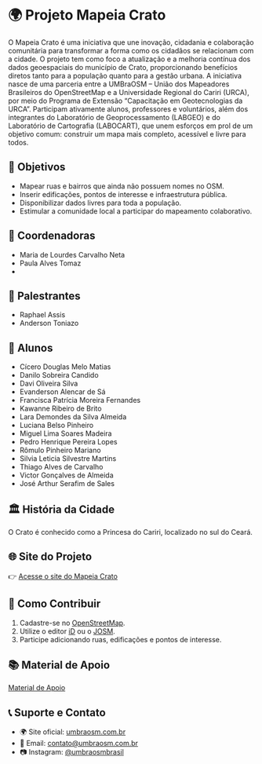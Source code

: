# 🌍 Projeto Mapeia Crato

O Mapeia Crato é uma iniciativa que une inovação, cidadania e colaboração comunitária para transformar a forma como os cidadãos se relacionam com a cidade.
O projeto tem como foco a atualização e a melhoria contínua dos dados geoespaciais do município de Crato, proporcionando benefícios diretos tanto para a população quanto para a gestão urbana.
A iniciativa nasce de uma parceria entre a UMBraOSM – União dos Mapeadores Brasileiros do OpenStreetMap e a Universidade Regional do Cariri (URCA), por meio do Programa de Extensão “Capacitação em Geotecnologias da URCA”.
Participam ativamente alunos, professores e voluntários, além dos integrantes do Laboratório de Geoprocessamento (LABGEO) e do Laboratório de Cartografia (LABOCART), que unem esforços em prol de um objetivo comum: construir um mapa mais completo, acessível e livre para todos.

## 📌 Objetivos
- Mapear ruas e bairros que ainda não possuem nomes no OSM.
- Inserir edificações, pontos de interesse e infraestrutura pública.
- Disponibilizar dados livres para toda a população.
- Estimular a comunidade local a participar do mapeamento colaborativo.

## 👥 Coordenadoras 
- Maria de Lourdes Carvalho Neta
- Paula Alves Tomaz
- 
## 👥 Palestrantes
- Raphael Assis
- Anderson Toniazo

## 👥 Alunos
- Cícero Douglas Melo Matias
- Danilo Sobreira Candido
- Davi Oliveira Silva
- Evanderson Alencar de Sá
- Francisca Patrícia Moreira Fernandes
- Kawanne Ribeiro de Brito
- Lara Demondes da Silva Almeida
- Luciana Belso Pinheiro
- Miguel Lima Soares Madeira
- Pedro Henrique Pereira Lopes
- Rômulo Pinheiro Mariano
- Silvia Leticia Silvestre Martins
- Thiago Alves de Carvalho
- Victor Gonçalves de Almeida
- José Arthur Serafim de Sales

## 🏛️ História da Cidade
O Crato é conhecido como a Princesa do Cariri, localizado no sul do Ceará.

## 🌐 Site do Projeto
👉 [Acesse o site do Mapeia Crato]([https://umbraosm.com.br/projeto-mapeiacrato](https://umbraosm.com.br/projeto-mapeiacrato))

## 📖 Como Contribuir
1. Cadastre-se no [OpenStreetMap](https://www.openstreetmap.org/).
2. Utilize o editor [iD](https://www.openstreetmap.org/edit) ou o [JOSM](https://josm.openstreetmap.de/).
3. Participe adicionando ruas, edificações e pontos de interesse.

## 📚 Material de Apoio

[Material de Apoio](https://projeto.softwarelivre.tec.br/s/NXjkqqxmCjsc9R6)

## 📞 Suporte e Contato
- 🌍 Site oficial: [umbraosm.com.br](https://www.umbraosm.com.br)
- 📧 Email: contato@umbraosm.com.br
- 📷 Instagram: [@umbraosmbrasil](https://www.instagram.com/umbraosmbrasil)
